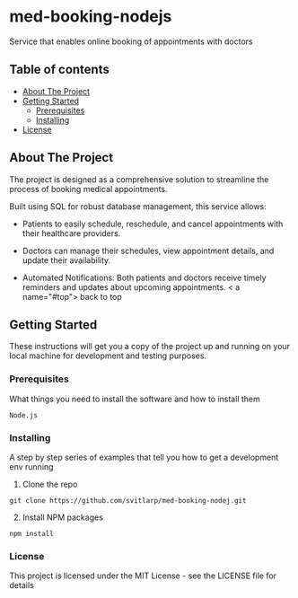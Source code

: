 # med-booking-nodejs
Service that enables online booking of appointments with doctors 


## Table of contents
  * [About The Project](#about-the-project)
  * [Getting Started](#getting-started)
    * [Prerequisites](#prerequisites)
    * [Installing](#installing)
  * [License](#license)


## About The Project
The project is designed as a comprehensive solution to streamline the process of booking medical appointments.

Built using SQL for robust database management, this service allows:
* Patients to easily schedule, reschedule, and cancel appointments with their healthcare providers.

 * Doctors can manage their schedules, view appointment details, and update their availability.

* Automated Notifications: Both patients and doctors receive timely reminders and updates about upcoming appointments.
< a name="#top"> back to top</a>

## Getting Started

These instructions will get you a copy of the project up and running on your local machine for development and testing purposes. 

### Prerequisites

What things you need to install the software and how to install them

```
Node.js
```

### Installing

A step by step series of examples that tell you how to get a development env running

1. Clone the repo

```
git clone https://github.com/svitlarp/med-booking-nodej.git
```

2. Install NPM packages

```
npm install 
```


### License
This project is licensed under the MIT License - see the LICENSE file for details
